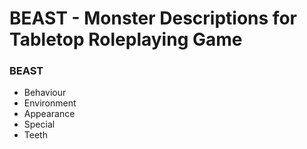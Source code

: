 # BEAST - Monster Descriptions for Tabletop Roleplaying Game

### BEAST

* Behaviour
* Environment
* Appearance
* Special
* Teeth

